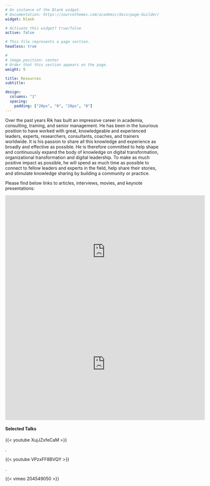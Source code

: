 ```yaml
---
# An instance of the Blank widget.
# Documentation: https://sourcethemes.com/academic/docs/page-builder/
widget: blank

# Activate this widget? true/false
active: false

# This file represents a page section.
headless: true

# 
# image_position: center
# Order that this section appears on the page.
weight: 9

title: Resources
subtitle:

design:
  columns: "1"
  spacing:
    padding: ["20px", "0", "20px", "0"]
---
```


Over the past years Rik has built an impressive career in academia, consulting, training, and senior management. He has been in the luxurious position to have worked with great, knowledgeable and experienced leaders, experts, researchers, consultants, coaches, and trainers worldwide. It is his passion to share all this knowledge and experience as broadly and effective as possible. He is therefore committed to help shape and continuously expand the body of knowledge on digital transformation, organizational transformation and digital leadership. To make as much positive impact as possible, he will spend as much time as possible to connect to fellow leaders and experts in the field, help share their stories, and stimulate knowledge sharing by building a community or practice.

Please find below links to articles, interviews, movies, and keynote presentations:

<iframe src="https://fast.wistia.net/embed/iframe/r05kuaccgj" title="The DevOps Principles that guide us support the ultimate search for flow in the delivery of IT Services Video" allow="autoplay; fullscreen" allowtransparency="true" frameborder="0" scrolling="no" class="wistia_embed" name="wistia_embed" allowfullscreen msallowfullscreen width="640" height="360"></iframe><script src="https://fast.wistia.net/assets/external/E-v1.js" async></script>

<iframe src="https://fast.wistia.net/embed/iframe/vodsrt4c1e" title="Interview - DASA Forerunner Member Video" allow="autoplay; fullscreen" allowtransparency="true" frameborder="0" scrolling="no" class="wistia_embed" name="wistia_embed" allowfullscreen msallowfullscreen width="640" height="360"></iframe>
<script src="https://fast.wistia.net/assets/external/E-v1.js" async></script>

#### Selected Talks

{{< youtube XujJZxfeCaM >}}

.

{{< youtube VPzxFF8BVQY >}}

.

{{< vimeo 204549050 >}}



